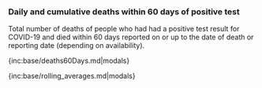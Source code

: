 ### Daily and cumulative deaths within 60 days of positive test

Total number of deaths of people who had had a positive test result for COVID-19 and died within 60 days reported on or up to the date of death or reporting date (depending on availability).

{inc:base/deaths60Days.md|modals}

{inc:base/rolling_averages.md|modals}